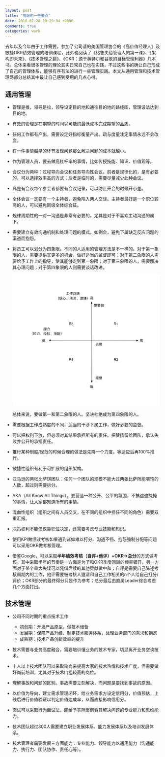 ```yaml
---
layout: post
title: "管理的一些要点"
date: 2018-07-28 19:29:34 +0800
comments: true
categories: work
---
```


去年以及今年由于工作需要，参加了公司请的美国管理协会的《高价值经理人》及敏捷OKR绩效管理的培训课程，此外也阅读了《格鲁夫给管理人的第一课》、《架构即未来》、《技术管理之巅》、《OKR：源于英特尔和谷歌的目标管理利器》几本书。总体来看很多管理的理论其实日常自己也在实践，不过这些书的确让自己形成了自己的管理体系，能够有序有法的进行一些管理实践。本文从通用管理和技术管理两部分总结其中最让自己感到受用的几点心得。

<!--more-->

## 通用管理
	
- 管理是推，领导是拉，领导设定目的地和通往目的地的路线图，管理设法达到目的地。

- 有效的管理是在期望的时间以可能的最低成本完成期望的品质。
	
- 任何工作都有产出，需要设定好指标衡量产出。疏与度量注定事情永远不会改变。

- 在一件事情越早的环节发现问题那么解决问题的成本就越小。

- 作为管理人员，要去做高杠杆率的事情，比如传授技能、知识、价值观等。

- 会议分为两种：过程导向会议和任务导向性会议。前者是规律化的，是有必要的，可以选择效率高的方式；后者是临时的，需要尽量减少此种会议。

- 凡是有会议每个参会者都要有会议记录，可以防止开会的时候开小差。

- 全体会议一定要有一个主持者，避免陷入两人交谈。主持者最好是一个职位较高的人，可以避免同级全体综合征。

- 规律周期性的一对一沟通是非常有必要的，尤其是对于不喜欢主动沟通的属下。

- 需要建立有效沟通机制和处理问题的模式，如例会，避免下属缺乏反应问题的渠道而抱怨。

- 将员工可以划分为四象限，不同的人适用的管理方法是不一样的。对于第一象限的人，需要提供其更多的机会，做好适当的监督即可；对于第二象限的人需要给予工作上的指导，使其能够走到第一象限；对于第三象限的人，需要解决其心理问题；对于第四象限的人则需要谈话改进。

	![](/post_images/readiness.png)

	总体来说，要做第一和第二象限的人。坚决杜绝成为第四象限的人。
	
- 需要根据工作成熟度的不同，适当的干涉下属工作，做好必要的监督。
	
- 可以把权利下放，但必须对其结果承担所有的责任。把赞扬留给团队，承认失败并公开的承担责任。
	
- 推行某种制度/规范的时候合理的做法是先降一个力度，等适应后再100%推行。

- 敏捷性组织有利于可扩展的组织架构。

- 亚马逊的两张比萨饼团队：任何一个团队的规模不能大过两张比萨所能喂饱的人数，超过则需要拆分。

- AKA（All Know All Things）。要营造一种公开、公平的氛围，不搞遮遮掩掩的事情，让大家都知道所有的事情。

- 混血性组织（组织之间有人员交叉，在不同的组织中担任不同的角色）需要双重汇报。

- 决策权利不能仅仅靠职位决定，还需要考虑专业技能和知识。

- 使用KPI做绩效考核如果遇到诸如难以打分、沟通不畅、抱怨强制分配等问题可以采用OKR做考核管理。

- 借鉴Google，可以采取**半年绩效考核（自评+他评）+OKR->总分**的方式做考核。其中采取半年的节奏是一方面是为了和OKR季度回顾的频率错开，另一方面对于某个重大失误可以凭借后续的其他贡献做中和；自评是需要自己陈述考核周期内的工作，他评需要被考核人邀请和自己工作相关的n个人给自己打分/评价；OKR部分的最终得分只是作为参考；总分最后由直属Leader综合考虑几个方面打出。

## 技术管理

- 公司不同时期的重点技术工作

	- 初创期：开发产品原型，做技术储备
	- 发展期：保障产品升级、制定技术服务体系，处理业务部门的需求和抱怨
	- 成熟期：技术产品创新效率的提升

- 技术需要与业务高度融合，需要培训懂业务的技术专家，切忌离开业务空谈技术。

- 十人以上技术团队可以采取轮岗来提高大家的技术热情和技术广度，但需要做好岗前培训，尤其对于技术门槛较高的岗位。

- 理解事故和问题的区别。事故需要立刻解决，而问题是要找到事故的原因。

- 以价值为导向，建立需求管理闭环，给业务需求方设定信用分，价值预估，上线后进行价值验证以判定价值达成率，从而直接影响信用分。

- 面试可以采取行为面试法，即给予实际案例看其解决问题的专业能力和思维能力。

- 技术团队超过300人需要建立职业发展体系、能力发展体系以及培训发展体系。

- 技术管理者需要发展三方面能力：专业能力、领导能力以通用能力（沟通能力、执行力、团队协作、责任心等）。